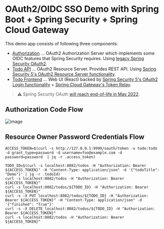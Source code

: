 # OAuth2/OIDC SSO Demo with Spring Boot + Spring Security + Spring Cloud Gateway

This demo app consists of following three components:

* [Authorization](authorization) ... OAuth2 Authorization Server which implements some OIDC features that Spring Security requires. Using [legacy Spring Security OAuth2](https://docs.spring.io/spring-security-oauth2-boot/docs/2.3.x-SNAPSHOT/reference/html5/).
* [Todo API](todo-api) ... OAuth2 Resource Server. Provides REST API. Using [Spring Security 5's OAuth2 Resource Server functionality](https://docs.spring.io/spring-security/site/docs/5.3.2.RELEASE/reference/html5/#oauth2resourceserver).
* [Todo Frontend](todo-frontend) ... Web UI (React) backed by [Spring Security 5's OAuth2 Login functionality](https://docs.spring.io/spring-security/site/docs/5.3.2.RELEASE/reference/html5/#oauth2login) + [Spring Cloud Gateway's Token Relay](https://cloud.spring.io/spring-cloud-security/reference/html/#_client_token_relay_in_spring_cloud_gateway). 

> ⚠️ Spring Security OAuth [will reach end-of-life in May 2022](https://spring.io/blog/2020/05/07/end-of-life-for-spring-security-oauth).

## Authorization Code Flow

![image](https://user-images.githubusercontent.com/106908/82171480-69aab180-9902-11ea-88c8-1786b5f6f79d.png)

## Resource Owner Password Credentials Flow

```
ACCESS_TOKEN=$(curl -s http://127.0.0.1:9999/oauth/token -u todo:todo -d grant_type=password -d username=foo@example.com -d password=password  | jq -r .access_token)

TODO_ID=$(curl -s localhost:8082/todos -H "Authorization: Bearer ${ACCESS_TOKEN}" -H "Content-Type: application/json" -d '{"todoTitle": "Demo"}' | jq -r .todoId)
curl -s localhost:8082/todos -H "Authorization: Bearer ${ACCESS_TOKEN}"
curl -s localhost:8082/todos/${TODO_ID} -H "Authorization: Bearer ${ACCESS_TOKEN}"
curl -s -X PUT localhost:8082/todos/${TODO_ID} -H "Authorization: Bearer ${ACCESS_TOKEN}" -H "Content-Type: application/json" -d '{"finished": "true"}'
curl -s -X DELETE localhost:8082/todos/${TODO_ID} -H "Authorization: Bearer ${ACCESS_TOKEN}"
curl -s localhost:8082/todos -H "Authorization: Bearer ${ACCESS_TOKEN}"
```